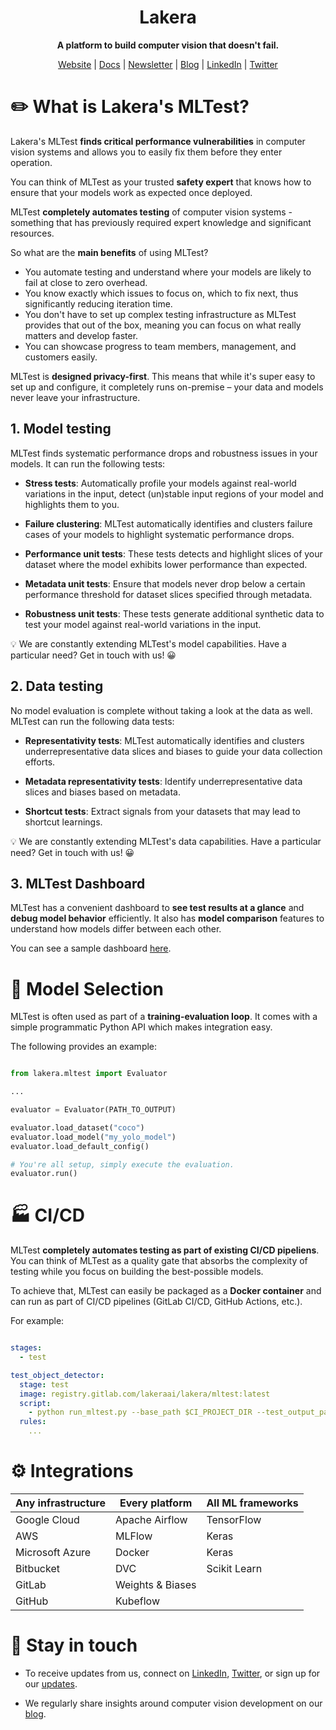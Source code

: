 <h1 align="center">Lakera</h1>

<p align="center"><b>A platform to build computer vision that doesn't fail.</b></p>

<p align="center">
  <a href="https://lakera.ai" target="_blank">Website</a>
  |
  <a href="https://docs.lakera.ai" target="_blank">Docs</a>
  |
  <a href="https://www.lakera.ai/updates" target="_blank">Newsletter</a>
  | 
  <a href="https://www.lakera.ai/insights" target="_blank">Blog</a>
  | 
  <a href="https://www.linkedin.com/company/lakeraai" target="_blank">LinkedIn</a>
  |
  <a href="https://twitter.com/lakeraai" target="_blank">Twitter</a>
</p>


# :pencil2: What is Lakera's MLTest?

Lakera's MLTest **finds critical performance vulnerabilities** in computer vision systems and allows you to easily fix them before they enter operation.

You can think of MLTest as your trusted **safety expert** that knows how to ensure that your models work as expected once deployed. 

MLTest **completely automates testing** of computer vision systems - something that has previously required expert knowledge and significant resources.

So what are the **main benefits** of using MLTest?

* You automate testing and understand where your models are likely to fail at close to zero overhead.
* You know exactly which issues to focus on, which to fix next, thus significantly reducing iteration time.
* You don't have to set up complex testing infrastructure as MLTest provides that out of the box, meaning you can focus on what really matters and develop faster.
* You can showcase progress to team members, management, and customers easily.

MLTest is **designed privacy-first**. This means that while it's super easy to set up and configure, it completely runs on-premise – your data and models never leave your infrastructure.

## 1. Model testing

MLTest finds systematic performance drops and robustness issues in your models. It can run the following tests:

* **Stress tests**: Automatically profile your models against real-world variations in the input, detect (un)stable input regions of your model and highlights them to you.

* **Failure clustering**: MLTest automatically identifies and clusters failure cases of your models to highlight systematic performance drops.

* **Performance unit tests**: These tests detects and highlight slices of your dataset where the model exhibits lower performance than expected.

* **Metadata unit tests**: Ensure that models never drop below a certain performance threshold for dataset slices specified through metadata.

* **Robustness unit tests**: These tests generate additional synthetic data to test your model against real-world variations in the input.

:bulb: We are constantly extending MLTest's model capabilities. Have a particular need? Get in touch with us! :grinning:

## 2. Data testing

No model evaluation is complete without taking a look at the data as well. MLTest can run the following data tests:

* **Representativity tests**: MLTest automatically identifies and clusters underrepresentative data slices and biases to guide your data collection efforts.

* **Metadata representativity tests**: Identify underrepresentative data slices and biases based on metadata.

* **Shortcut tests**: Extract signals from your datasets that may lead to shortcut learnings.

:bulb: We are constantly extending MLTest's data capabilities. Have a particular need? Get in touch with us! :grinning:

## 3. MLTest Dashboard

MLTest has a convenient dashboard to **see test results at a glance** and **debug model behavior** efficiently. It also has **model comparison** features to understand how models differ between each other.

You can see a sample dashboard [here](#).

# :microscope: Model Selection

MLTest is often used as part of a **training-evaluation loop**. It comes with a simple programmatic Python API which makes integration easy. 

The following provides an example:

```python

from lakera.mltest import Evaluator

...

evaluator = Evaluator(PATH_TO_OUTPUT)

evaluator.load_dataset("coco")
evaluator.load_model("my_yolo_model")
evaluator.load_default_config()

# You're all setup, simply execute the evaluation. 
evaluator.run()
```

# :factory: CI/CD

MLTest **completely automates testing as part of existing CI/CD pipeliens**. You can think of MLTest as a quality gate that absorbs the complexity of testing while you focus on building the best-possible models.

To achieve that, MLTest can easily be packaged as a **Docker container** and can run as part of CI/CD pipelines (GitLab CI/CD, GitHub Actions, etc.).

For example:

```yaml

stages:
  - test

test_object_detector:
  stage: test
  image: registry.gitlab.com/lakeraai/lakera/mltest:latest
  script:
    - python run_mltest.py --base_path $CI_PROJECT_DIR --test_output_path $CI_PROJECT_DIR/test_output
  rules:
    ...
```

# :gear: Integrations

| Any infrastructure | Every platform   | All ML frameworks |
|--------------------|------------------|-------------------|
| Google Cloud       | Apache Airflow   | TensorFlow        |
| AWS                | MLFlow           | Keras             |
| Microsoft Azure    | Docker           | Keras             |
| Bitbucket          | DVC              | Scikit Learn      |
| GitLab             | Weights & Biases |                   |
| GitHub             | Kubeflow         |                   |

# :mega: Stay in touch

* To receive updates from us, connect on <a href="https://www.linkedin.com/company/lakeraai" target="_blank">LinkedIn</a>, <a href="https://twitter.com/lakeraai" target="_blank">Twitter</a>, or sign up for our <a href="https://www.lakera.ai/updates" target="_blank">updates</a>.

* We regularly share insights around computer vision development on our <a href="https://www.lakera.ai/insights" target="_blank">blog</a>.



